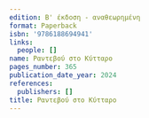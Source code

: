```yaml
---
edition: Β' έκδοση - αναθεωρημένη
format: Paperback
isbn: '9786188694941'
links:
  people: []
name: Ραντεβού στο Κύτταρο
pages_number: 365
publication_date_year: 2024
references:
  publishers: []
title: Ραντεβού στο Κύτταρο
---
```


